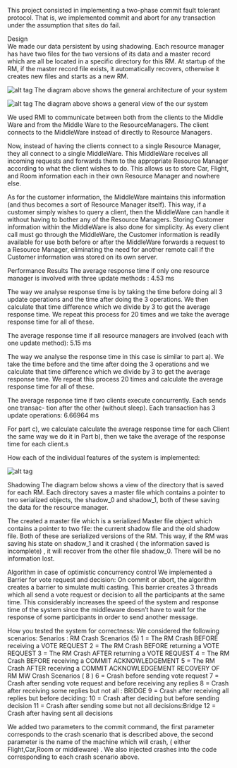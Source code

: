 This project consisted in implementing a two-phase commit fault tolerant protocol. That is, we implemented commit and abort for any transaction under the assumption that sites do fail. 

Design					
We made our data persistent by using shadowing. Each resource manager has have two files for the two versions of its data and a master record which are all be located in a specific directory for this RM. At startup of the RM, if the master record file exists, it automatically recovers, otherwise it creates new files and starts as a new RM.
			
		
![alt tag](https://raw.github.com/ucla-cs/expedia.com-replica--2pc-fault-tolerant/master/d2.jpg)
The diagram above shows the general architecture of your system

![alt tag](https://raw.github.com/ucla-cs/expedia.com-replica--2pc-fault-tolerant/master/d5.jpg)
The diagram above shows a general view of the our system

We used RMI to communicate between both from the clients to the Middle Ware and from the Middle Ware to the ResourceManagers. The client connects to the MiddleWare instead of directly to Resource Managers.


Now, instead of having the clients connect to a single Resource Manager, they all connect to a single MiddleWare. This MiddleWare receives all incoming requests and forwards them to the appropriate Resource Manager according to what the client wishes to do. This allows us to store Car, Flight, and Room information each in their own Resource Manager and nowhere else.

As for the customer information, the MiddleWare maintains this information (and thus becomes a sort of Resource Manager itself). This way, if a customer simply wishes to query a client, then the MiddleWare can handle it without having to bother any of the Resource Managers. Storing Customer information within the MiddleWare is also done for simplicity. As every client call must go through the MiddleWare, the Customer information is readily available for use both before or after the MiddleWare forwards a request to a Resource Manager, eliminating the need for another remote call if the Customer information was stored on its own server.


Performance Results
 The average response time if only one resource manager is involved with three update
methods : 4.53 ms
 
The way we analyse response time is by taking the time before doing all 3 update operations and the time after doing the 3 operations. We then calculate that time difference which we divide by 3 to get the average response time.  We repeat this process for 20 times and we take the average response time for all of these.
 
The average response time if all resource managers are involved (each with one update
method): 5.15 ms
 
The way we analyse the response time in this case is similar to part a). We take the time before and the time after doing the 3 operations and we calculate that time difference which we divide by 3 to get the average response time. We repeat this process 20 times and calculate the average response time for all of these.
 
The average response time if two clients execute concurrently. Each sends one transac-
tion after the other (without sleep). Each transaction has 3 update operations:  6.66964 ms
 
For part c), we calculate calculate the average response time for each Client the same way we do it in Part b), then we take the average of the response time for each client.s



How each of the individual features of the system is implemented:

![alt tag](https://raw.github.com/ucla-cs/expedia.com-replica--2pc-fault-tolerant/edit/master/d3.jpg)

Shadowing
The diagram below shows a view of the directory that is saved for each RM.
Each directory saves a master file which contains a pointer to two serialized objects, the shadow_0 and shadow_1, both of these saving the data for the resource manager.

The created a master file which is a serialized Master file object which contains a pointer to two file: the current shadow file and the old shadow file. 
Both of these are serialized versions of the RM. This way, if the RM was saving his state on shadow_1 and it crashed ( the information saved is incomplete) , it will recover from the other file shadow_0. There will be no information lost.


Algorithm in case of optimistic concurrency control
We implemented a Barrier for vote request and decision:
On commit or abort, the algorithm creates a barrier to simulate multi casting. This barrier creates 3 threads which all send a vote request or decision to all the participants at the same time. This considerably increases the speed of the system and response time of the system since the middleware doesn’t have to wait for the response of some participants in order to send another message.


How you tested the system for correctness:
We considered the following scenarios: 
Senarios :
RM Crash Scenarios (5)
1 = The RM Crash BEFORE receiving a VOTE REQUEST
2 = The RM Crash BEFORE returning a VOTE REQUEST
3 = The RM Crash AFTER returning a VOTE REQUEST
4 = The RM Crash BEFORE receiving a COMMIT ACKNOWLEDGEMENT
5 = The RM Crash AFTER receiving a COMMIT ACKNOWLEDGEMENT
RECOVERY OF RM 
MW Crash Scenarios ( 8 )
6 = Crash before sending vote request
7 = Crash after sending vote request and before receiving any replies 
8 = Crash after receiving some replies but not all : BRIDGE
9 = Crash after receiving all replies but before deciding:
10 = Crash after deciding but before sending decision
11 = Crash after sending some but not all decisions:Bridge
12 = Crash after having sent all decisions

We added two parameters to the commit command, the first parameter corresponds to the crash scenario that is described above, the second parameter is the name of the machine which will crash, ( either Flight,Car,Room or middleware) . We also injected crashes into the code corresponding to each crash scenario above.
